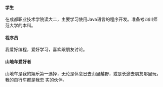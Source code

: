 #### 学生
在成都职业技术学院读大二，主要学习使用Java语言的程序开发。准备考四川师范大学的本科。

#### 程序员
我爱好编程，爱好学习，喜欢跟朋友讨论。

#### 山地车爱好者
山地车是我的娱乐第一选择，无论是休息日去山里越野，或是长途去朋友那里玩，我的自行车都是我忠
实的伙伴。
